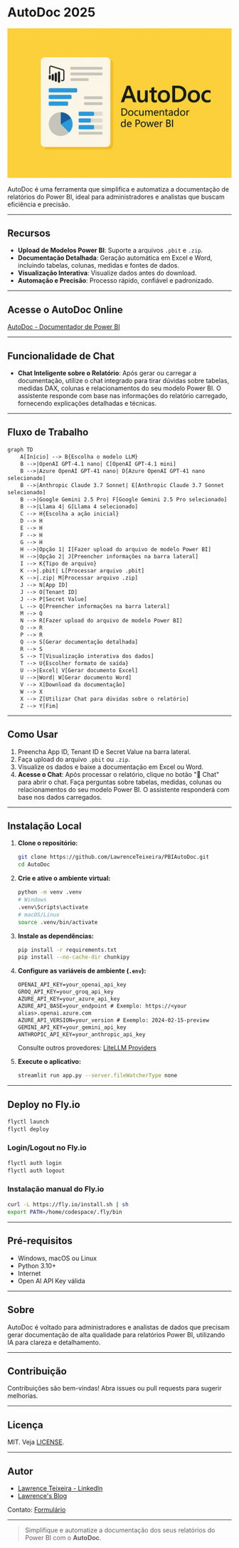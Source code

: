 # AutoDoc 2025

![AutoDoc](./images/AutoDoc.png)

AutoDoc é uma ferramenta que simplifica e automatiza a documentação de relatórios do Power BI, ideal para administradores e analistas que buscam eficiência e precisão.

---

## Recursos

- **Upload de Modelos Power BI**: Suporte a arquivos `.pbit` e `.zip`.
- **Documentação Detalhada**: Geração automática em Excel e Word, incluindo tabelas, colunas, medidas e fontes de dados.
- **Visualização Interativa**: Visualize dados antes do download.
- **Automação e Precisão**: Processo rápido, confiável e padronizado.

---

## Acesse o AutoDoc Online

[AutoDoc - Documentador de Power BI](https://autodocpbi.fly.dev/)

---

## Funcionalidade de Chat

- **Chat Inteligente sobre o Relatório**: Após gerar ou carregar a documentação, utilize o chat integrado para tirar dúvidas sobre tabelas, medidas DAX, colunas e relacionamentos do seu modelo Power BI. O assistente responde com base nas informações do relatório carregado, fornecendo explicações detalhadas e técnicas.

---

## Fluxo de Trabalho

```mermaid
graph TD
    A[Início] --> B{Escolha o modelo LLM}
    B -->|OpenAI GPT-4.1 nano| C[OpenAI GPT-4.1 mini]
    B -->|Azure OpenAI GPT-41 nano| D[Azure OpenAI GPT-41 nano selecionado]
    B -->|Anthropic Claude 3.7 Sonnet| E[Anthropic Claude 3.7 Sonnet selecionado]
    B -->|Google Gemini 2.5 Pro| F[Google Gemini 2.5 Pro selecionado]
    B -->|Llama 4| G[Llama 4 selecionado]
    C --> H{Escolha a ação inicial}
    D --> H
    E --> H
    F --> H
    G --> H
    H -->|Opção 1| I[Fazer upload do arquivo de modelo Power BI]
    H -->|Opção 2| J[Preencher informações na barra lateral]
    I --> K{Tipo de arquivo}
    K -->|.pbit| L[Processar arquivo .pbit]
    K -->|.zip| M[Processar arquivo .zip]
    J --> N[App ID]
    J --> O[Tenant ID]
    J --> P[Secret Value]
    L --> Q[Preencher informações na barra lateral]
    M --> Q
    N --> R[Fazer upload do arquivo de modelo Power BI]
    O --> R
    P --> R
    Q --> S[Gerar documentação detalhada]
    R --> S
    S --> T[Visualização interativa dos dados]
    T --> U{Escolher formato de saída}
    U -->|Excel| V[Gerar documento Excel]
    U -->|Word| W[Gerar documento Word]
    V --> X[Download da documentação]
    W --> X
    X --> Z[Utilizar Chat para dúvidas sobre o relatório]
    Z --> Y[Fim]
```

---

## Como Usar

1. Preencha App ID, Tenant ID e Secret Value na barra lateral.
2. Faça upload do arquivo `.pbit` ou `.zip`.
3. Visualize os dados e baixe a documentação em Excel ou Word.
4. **Acesse o Chat**: Após processar o relatório, clique no botão "💬 Chat" para abrir o chat. Faça perguntas sobre tabelas, medidas, colunas ou relacionamentos do seu modelo Power BI. O assistente responderá com base nos dados carregados.

---

## Instalação Local

1. **Clone o repositório:**
    ```sh
    git clone https://github.com/LawrenceTeixeira/PBIAutoDoc.git
    cd AutoDoc
    ```

2. **Crie e ative o ambiente virtual:**
    ```sh
    python -m venv .venv
    # Windows
    .venv\Scripts\activate
    # macOS/Linux
    source .venv/bin/activate
    ```

3. **Instale as dependências:**
    ```sh
    pip install -r requirements.txt
    pip install --no-cache-dir chunkipy
    ```

4. **Configure as variáveis de ambiente (`.env`):**
    ```env
    OPENAI_API_KEY=your_openai_api_key
    GROQ_API_KEY=your_groq_api_key
    AZURE_API_KEY=your_azure_api_key
    AZURE_API_BASE=your_endpoint # Exemplo: https://<your alias>.openai.azure.com
    AZURE_API_VERSION=your_version # Exemplo: 2024-02-15-preview
    GEMINI_API_KEY=your_gemini_api_key
    ANTHROPIC_API_KEY=your_anthropic_api_key
    ```
    Consulte outros provedores: [LiteLLM Providers](https://docs.litellm.ai/docs/providers)

5. **Execute o aplicativo:**
    ```sh
    streamlit run app.py --server.fileWatcherType none
    ```

---

## Deploy no Fly.io

```sh
flyctl launch
flyctl deploy
```

### Login/Logout no Fly.io

```sh
flyctl auth login
flyctl auth logout
```

### Instalação manual do Fly.io

```sh
curl -L https://fly.io/install.sh | sh
export PATH=/home/codespace/.fly/bin
```

---

## Pré-requisitos

- Windows, macOS ou Linux
- Python 3.10+
- Internet
- Open AI API Key válida

---

## Sobre

AutoDoc é voltado para administradores e analistas de dados que precisam gerar documentação de alta qualidade para relatórios Power BI, utilizando IA para clareza e detalhamento.

---

## Contribuição

Contribuições são bem-vindas! Abra issues ou pull requests para sugerir melhorias.

---

## Licença

MIT. Veja [LICENSE](LICENSE.md).

---

## Autor

- [Lawrence Teixeira - LinkedIn](https://www.linkedin.com/in/lawrenceteixeira/)
- [Lawrence's Blog](https://lawrence.eti.br)

Contato: [Formulário](https://lawrence.eti.br/contact/)

---

> Simplifique e automatize a documentação dos seus relatórios do Power BI com o **AutoDoc**.
